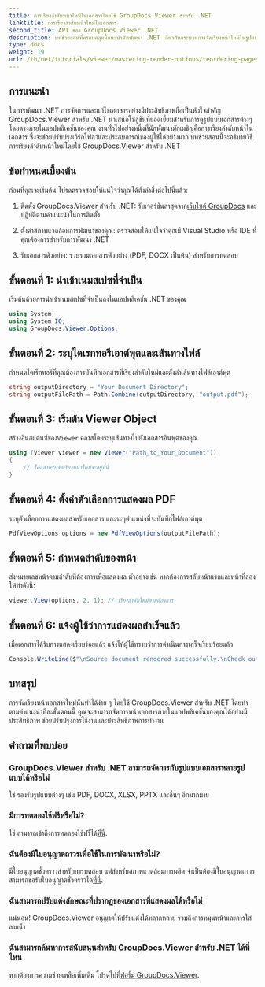 ```yaml
---
title: การเรียงลำดับหน้าใหม่ในเอกสารโดยใช้ GroupDocs.Viewer สำหรับ .NET
linktitle: การเรียงลำดับหน้าใหม่ในเอกสาร
second_title: API ของ GroupDocs.Viewer .NET
description: บทช่วยสอนที่ครอบคลุมนี้แนะนำนักพัฒนา .NET เกี่ยวกับกระบวนการจัดเรียงหน้าใหม่ในรูปแบบเอกสารต่างๆ โดยใช้ GroupDocs.Viewer สำหรับ .NET
type: docs
weight: 19
url: /th/net/tutorials/viewer/mastering-render-options/reordering-pages-in-document/
---
```

## การแนะนำ

ในการพัฒนา .NET การจัดการและแก้ไขเอกสารอย่างมีประสิทธิภาพถือเป็นหัวใจสำคัญ GroupDocs.Viewer สำหรับ .NET นำเสนอโซลูชันที่ยอดเยี่ยมสำหรับการดูรูปแบบเอกสารต่างๆ โดยตรงภายในแอปพลิเคชันของคุณ งานทั่วไปอย่างหนึ่งที่นักพัฒนามักเผชิญคือการเรียงลำดับหน้าในเอกสาร ซึ่งจะช่วยปรับปรุงเวิร์กโฟลว์และประสบการณ์ของผู้ใช้ได้อย่างมาก บทช่วยสอนนี้จะอธิบายวิธีการเรียงลำดับหน้าใหม่โดยใช้ GroupDocs.Viewer สำหรับ .NET

## ข้อกำหนดเบื้องต้น

ก่อนที่คุณจะเริ่มต้น โปรดตรวจสอบให้แน่ใจว่าคุณได้ตั้งค่าสิ่งต่อไปนี้แล้ว:

1.  ติดตั้ง GroupDocs.Viewer สำหรับ .NET: รับเวอร์ชันล่าสุดจาก[เว็บไซต์ GroupDocs](https://releases.groupdocs.com/viewer/net/) และปฏิบัติตามคำแนะนำในการติดตั้ง
   
2. ตั้งค่าสภาพแวดล้อมการพัฒนาของคุณ: ตรวจสอบให้แน่ใจว่าคุณมี Visual Studio หรือ IDE ที่คุณต้องการสำหรับการพัฒนา .NET

3. รับเอกสารตัวอย่าง: รวบรวมเอกสารตัวอย่าง (PDF, DOCX เป็นต้น) สำหรับการทดสอบ

## ขั้นตอนที่ 1: นำเข้าเนมสเปซที่จำเป็น

เริ่มต้นด้วยการนำเข้าเนมสเปซที่จำเป็นลงในแอปพลิเคชัน .NET ของคุณ

```csharp
using System;
using System.IO;
using GroupDocs.Viewer.Options;
```

## ขั้นตอนที่ 2: ระบุไดเรกทอรีเอาต์พุตและเส้นทางไฟล์

กำหนดไดเร็กทอรีที่คุณต้องการบันทึกเอกสารที่เรียงลำดับใหม่และตั้งค่าเส้นทางไฟล์เอาต์พุต

```csharp
string outputDirectory = "Your Document Directory";
string outputFilePath = Path.Combine(outputDirectory, "output.pdf");
```

## ขั้นตอนที่ 3: เริ่มต้น Viewer Object

 สร้างอินสแตนซ์ของ`Viewer` คลาสโดยระบุเส้นทางไปยังเอกสารอินพุตของคุณ

```csharp
using (Viewer viewer = new Viewer("Path_to_Your_Document"))
{
    // โค้ดสำหรับจัดเรียงหน้าใหม่จะอยู่ที่นี่
}
```

## ขั้นตอนที่ 4: ตั้งค่าตัวเลือกการแสดงผล PDF

ระบุตัวเลือกการแสดงผลสำหรับเอกสาร และระบุตำแหน่งที่จะบันทึกไฟล์เอาต์พุต

```csharp
PdfViewOptions options = new PdfViewOptions(outputFilePath);
```

## ขั้นตอนที่ 5: กำหนดลำดับของหน้า

ส่งหมายเลขหน้าตามลำดับที่ต้องการเพื่อแสดงผล ตัวอย่างเช่น หากต้องการสลับหน้าแรกและหน้าที่สอง ให้ทำดังนี้:

```csharp
viewer.View(options, 2, 1); // เรียงลำดับใหม่ตามต้องการ
```

## ขั้นตอนที่ 6: แจ้งผู้ใช้ว่าการแสดงผลสำเร็จแล้ว

เมื่อเอกสารได้รับการแสดงเรียบร้อยแล้ว แจ้งให้ผู้ใช้ทราบว่าการดำเนินการเสร็จเรียบร้อยแล้ว

```csharp
Console.WriteLine($"\nSource document rendered successfully.\nCheck output in {outputDirectory}.");
```

## บทสรุป

การจัดเรียงหน้าเอกสารใหม่นั้นทำได้ง่าย ๆ โดยใช้ GroupDocs.Viewer สำหรับ .NET โดยทำตามคำแนะนำทีละขั้นตอนนี้ คุณจะสามารถจัดการหน้าเอกสารภายในแอปพลิเคชันของคุณได้อย่างมีประสิทธิภาพ ช่วยปรับปรุงการใช้งานและประสิทธิภาพการทำงาน

## คำถามที่พบบ่อย

### GroupDocs.Viewer สำหรับ .NET สามารถจัดการกับรูปแบบเอกสารหลายรูปแบบได้หรือไม่
ใช่ รองรับรูปแบบต่างๆ เช่น PDF, DOCX, XLSX, PPTX และอื่นๆ อีกมากมาย

### มีการทดลองใช้ฟรีหรือไม่?
 ใช่ สามารถเข้าถึงการทดลองใช้ฟรีได้[ที่นี่](https://releases.groupdocs.com/).

### ฉันต้องมีใบอนุญาตถาวรเพื่อใช้ในการพัฒนาหรือไม่?
 มีใบอนุญาตชั่วคราวสำหรับการทดสอบ แต่สำหรับสภาพแวดล้อมการผลิต จำเป็นต้องมีใบอนุญาตถาวร สามารถขอรับใบอนุญาตชั่วคราวได้[ที่นี่](https://purchase.groupdocs.com/temporary-license/).

### ฉันสามารถปรับแต่งลักษณะที่ปรากฏของเอกสารที่แสดงผลได้หรือไม่
แน่นอน! GroupDocs.Viewer อนุญาตให้ปรับแต่งได้หลากหลาย รวมถึงการหมุนหน้าและการใส่ลายน้ำ

### ฉันสามารถค้นหาการสนับสนุนสำหรับ GroupDocs.Viewer สำหรับ .NET ได้ที่ไหน
 หากต้องการความช่วยเหลือเพิ่มเติม โปรดไปที่[ฟอรั่ม GroupDocs.Viewer](https://forum.groupdocs.com/c/viewer/9).